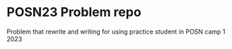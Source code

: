 # POSN23 Problem repo
 Problem that rewrite and writing for using practice student in POSN camp 1 2023
